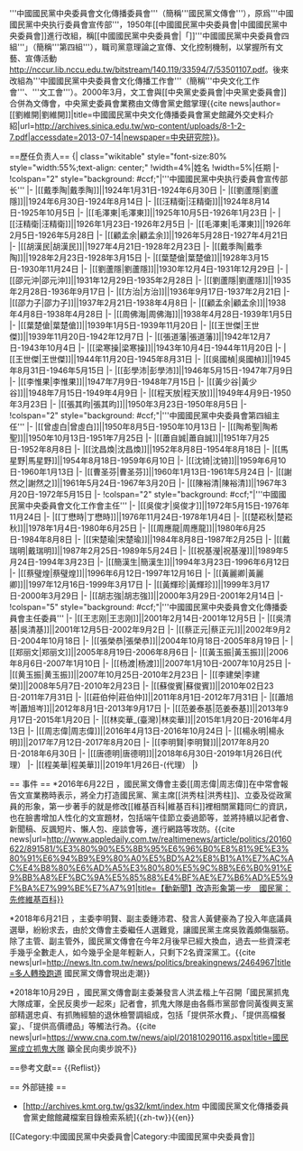 '''中國國民黨中央委員會文化傳播委員會'''（簡稱'''國民黨文傳會'''），原爲'''中國國民黨中央执行委員會宣传部'''，1950年[[中國國民黨中央委員會|中國國民黨中央委員會]]進行改組，稱[[中國國民黨中央委員會|「]]'''中國國民黨中央委員會四組'''」（簡稱'''第四組'''），職司黨意理論之宣傳、文化控制機制，以掌握所有文藝、宣傳活動<ref>http://nccur.lib.nccu.edu.tw/bitstream/140.119/33594/7/53501107.pdf</ref>。後來改組為'''中國國民黨中央委員會文化傳播工作會'''（簡稱'''中央文化工作會'''、'''文工會'''）。2000年3月，文工會與[[中央黨史委員會|中央黨史委員會]]合併為文傳會，中央黨史委員會業務由文傳會黨史館掌理<ref>{{cite news|author=[[劉維開|劉維開]]|title=中國國民黨中央文化傳播委員會黨史館藏外交史料介紹|url=http://archives.sinica.edu.tw/wp-content/uploads/8-1-2-7.pdf|accessdate=2013-07-14|newspaper=中央研究院}}</ref>。

==歷任负责人==
{| class="wikitable" style="font-size:80%  style="width:55%;text-align: center;"
!width=4%|姓名
!width=5%|任期
|-
!colspan="2" style="background: #ccf;"|'''中國國民黨中央执行委員會宣传部长'''
|-
|[[戴季陶|戴季陶]]||1924年1月31日-1924年6月30日
|-
|[[劉蘆隱|劉蘆隱]]||1924年6月30日-1924年8月14日
|-
|[[汪精衛|汪精衛]]||1924年8月14日-1925年10月5日
|-
|[[毛澤東|毛澤東]]||1925年10月5日-1926年1月23日
|-
|[[汪精衛|汪精衛]]||1926年1月23日-1926年2月5日
|-
|[[毛澤東|毛澤東]]||1926年2月5日-1926年5月28日
|-
|[[顧孟余|顧孟余]]||1926年5月28日-1927年4月21日
|-
|[[胡漢民|胡漢民]]||1927年4月21日-1928年2月23日
|-
|[[戴季陶|戴季陶]]||1928年2月23日-1928年3月15日
|-
|[[葉楚傖|葉楚傖]]||1928年3月15日-1930年11月24日
|-
|[[劉蘆隱|劉蘆隱]]||1930年12月4日-1931年12月29日
|-
|[[邵元沖|邵元沖]]||1931年12月29日-1935年2月28日
|-
|[[劉蘆隱|劉蘆隱]]||1935年2月28日-1936年9月17日
|-
|[[方治|方治]]||1936年9月17日-1937年2月21日
|-
|[[邵力子|邵力子]]||1937年2月21日-1938年4月8日
|-
|[[顧孟余|顧孟余]]||1938年4月8日-1938年4月28日
|-
|[[周佛海|周佛海]]||1938年4月28日-1939年1月5日
|-
|[[葉楚傖|葉楚傖]]||1939年1月5日-1939年11月20日
|-
|[[王世傑|王世傑]]||1939年11月20日-1942年12月7日
|-
|[[張道藩|張道藩]]||1942年12月7日-1943年10月4日
|-
|[[梁寒操|梁寒操]]||1943年10月4日-1944年11月20日
|-
|[[王世傑|王世傑]]||1944年11月20日-1945年8月31日
|-
|[[吳國楨|吳國楨]]||1945年8月31日-1946年5月15日
|-
|[[彭學沛|彭學沛]]||1946年5月15日-1947年7月9日
|-
|[[李惟果|李惟果]]||1947年7月9日-1948年7月15日
|-
|[[黃少谷|黃少谷]]||1948年7月15日-1949年4月9日
|-
|[[程天放|程天放]]||1949年4月9日-1950年3月23日
|-
|[[張其昀|張其昀]]||1950年3月23日-1950年8月5日
|-
!colspan="2" style="background: #ccf;"|'''中國國民黨中央委員會第四組主任'''
|-
|[[曾虛白|曾虛白]]||1950年8月5日-1950年10月13日
|-
|[[陶希聖|陶希聖]]||1950年10月13日-1951年7月25日
|-
|[[蕭自誠|蕭自誠]]||1951年7月25日-1952年8月8日
|-
|[[沈昌煥|沈昌煥]]||1952年8月8日-1954年8月18日
|-
|[[馬星野|馬星野]]||1954年8月18日-1959年6月10日
|-
|[[沈锜|沈锜]]||1959年6月10日-1960年1月13日
|-
|[[曹圣芬|曹圣芬]]||1960年1月13日-1961年5月24日
|-
|[[謝然之|謝然之]]||1961年5月24日-1967年3月20日
|-
|[[陳裕清|陳裕清]]||1967年3月20日-1972年5月15日
|-
!colspan="2" style="background: #ccf;"|'''中國國民黨中央委員會文化工作會主任'''
|-
|[[吳俊才|吳俊才]]||1972年5月15日-1976年11月24日
|-
|[[丁懋時|丁懋時]]||1976年11月24日-1978年1月4日
|-
|[[楚崧秋|楚崧秋]]||1978年1月4日-1980年6月25日
|-
|[[周應龍|周應龍]]||1980年6月25日-1984年8月8日
|-
|[[宋楚瑜|宋楚瑜]]||1984年8月8日-1987年2月25日
|-
|[[戴瑞明|戴瑞明]]||1987年2月25日-1989年5月24日
|-
|[[祝基瀅|祝基瀅]]||1989年5月24日-1994年3月23日
|-
|[[簡漢生|簡漢生]]||1994年3月23日-1996年6月12日
|-
|[[蔡璧煌|蔡璧煌]]||1996年6月12日-1997年12月16日
|-
|[[黃麗卿|黃麗卿]]||1997年12月16日-1999年3月17日
|-
|[[黃輝珍|黃輝珍]]||1999年3月17日-2000年3月29日
|-
|[[胡志強|胡志強]]||2000年3月29日-2001年2月14日
|-
!colspan="5" style="background: #ccf;"|'''中國國民黨中央委員會文化傳播委員會主任委員'''
|-
|[[王志刚|王志刚]]||2001年2月14日-2001年12月5日
|-
|[[吳清基|吳清基]]||2001年12月5日-2002年9月2日
|-
|[[蔡正元|蔡正元]]||2002年9月2日-2004年10月18日
|-
|[[張榮恭|張榮恭]]||2004年10月18日-2005年8月19日
|-
|[[郑丽文|郑丽文]]||2005年8月19日-2006年8月6日
|-
|[[黃玉振|黃玉振]]||2006年8月6日-2007年1月10日
|-
|[[杨渡|杨渡]]||2007年1月10日-2007年10月25日
|-
|[[黄玉振|黄玉振]]||2007年10月25日-2010年2月23日
|-
|[[李建榮|李建榮]]||2008年5月7日-2010年2月23日
|-
|[[蘇俊賓|蘇俊賓]]||2010年02日23日-2011年7月31日
|-
|[[莊伯仲|莊伯仲]]||2011年8月1日-2012年7月31日
|-
|[[蕭旭岑|蕭旭岑]]||2012年8月1日-2013年9月17日
|-
|[[范姜泰基|范姜泰基]]||2013年9月17日-2015年1月20日
|-
|[[林奕華_(臺灣)|林奕華]]||2015年1月20日-2016年4月13日
|-
|[[周志偉|周志偉]]||2016年4月13日-2016年10月24日
|-
|[[楊永明|楊永明]]||2017年7月12日-2017年8月20日
|-
|[[李明賢|李明賢]]||2017年8月20日-2018年6月30日
|-
|[[唐德明|唐德明]]||2018年6月30日-2019年1月26日(代理）
|-
|[[程美華|程美華]]||2019年1月26日-(代理）
|}

== 事件 ==
*2016年6月22日 ，國民黨文傳會主委[[周志偉|周志偉]]在中常會報告文宣業務時表示，將全力打造國民黨、黨主席[[洪秀柱|洪秀柱]]、立委及從政黨員的形象，第一步著手的就是修改[[維基百科|維基百科]]裡相關黨籍同仁的資訊，也在臉書增加人性化的文宣題材，包括端午佳節立委過節等，並將持續以記者會、新聞稿、反諷短片、懶人包、座談會等，進行網路等攻防。<ref>{{cite news|url=http://www.appledaily.com.tw/realtimenews/article/politics/20160622/891581/%E3%80%90%E5%8B%95%E6%96%B0%E8%81%9E%E3%80%91%E6%94%B9%E9%80%A0%E5%BD%A2%E8%B1%A1%E7%AC%AC%E4%B8%80%E6%AD%A5%E3%80%80%E5%9C%8B%E6%B0%91%E9%BB%A8%EF%BC%9A%E5%85%88%E4%BF%AE%E7%B6%AD%E5%9F%BA%E7%99%BE%E7%A7%91|title=【動新聞】改造形象第一步　國民黨：先修維基百科}}</ref>

*2018年6月21日 ，主委李明賢、副主委鍾沛君、發言人黃健豪為了投入年底議員選舉，紛紛求去，由於文傳會主委繼任人選難覓，讓國民黨主席吳敦義頗傷腦筋。除了主管、副主管外，國民黨文傳會在今年2月後早已經大換血，過去一些資深老手幾乎全數走人，如今幾乎全是年輕新人，只剩下2名資深黨工。<ref>{{cite news|url=http://news.ltn.com.tw/news/politics/breakingnews/2464967|title=多人轉換跑道 國民黨文傳會現出走潮}}</ref>

*2018年10月29日 ，國民黨文傳會副主委兼發言人洪孟楷上午召開「國民黨抓鬼大隊成軍，全民反奧步一起來」記者會，抓鬼大隊是由各縣市黨部會同黃復興支黨部精選忠貞、有抓賄經驗的退休檢警調組成，包括「提供茶水費」、「提供高檔餐宴」、「提供高價禮品」等觸法行為。<ref>{{cite news|url=https://www.cna.com.tw/news/aipl/201810290116.aspx|title=國民黨成立抓鬼大隊 籲全民向奧步說不}}</ref>

==參考文獻==
{{Reflist}}

== 外部链接 ==
* [http://archives.kmt.org.tw/gs32/kmt/index.htm 中國國民黨文化傳播委員會黨史館館藏檔案目錄檢索系統]{{zh-tw}}{{en}}

[[Category:中國國民黨中央委員會|Category:中國國民黨中央委員會]]